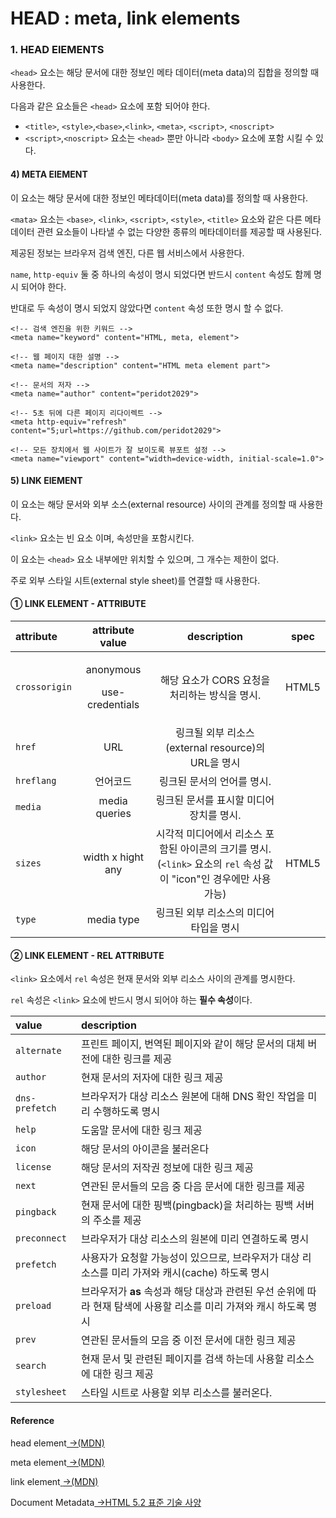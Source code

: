 # HEAD : meta, link elements

### 1. HEAD ElEMENTS

 `<head>` 요소는 해당 문서에 대한 정보인 메타 데이터\(meta data\)의 집합을 정의할 때 사용한다.

다음과 같은 요소들은 `<head>` 요소에 포함 되어야 한다.

* `<title>`, `<style>`,`<base>`,`<link>`, `<meta>`, `<script>`, `<noscript>`
* `<script>`,`<noscript>` 요소는 `<head>` 뿐만 아니라 `<body>` 요소에 포함 시킬 수 있다.

#### 4\) META ElEMENT 

 이 요소는 해당 문서에 대한 정보인 메타데이터\(meta data\)를 정의할 때 사용한다.

`<mata>` 요소는 `<base>`, `<link>`, `<script>`, `<style>`, `<title>` 요소와 같은 다른 메타데이터 관련 요소들이 나타낼 수 없는 다양한 종류의 메타데이터를 제공할 때 사용된다.

제공된 정보는 브라우저 검색 엔진, 다른 웹 서비스에서 사용한다.

`name`, `http-equiv` 둘 중 하나의 속성이 명시 되었다면 반드시 `content` 속성도 함께 명시 되어야 한다.

반대로 두 속성이 명시 되었지 않았다면 `content` 속성 또한 명시 할 수 없다.

```markup
<!-- 검색 엔진을 위한 키워드 -->
<meta name="keyword" content="HTML, meta, element">

<!-- 웹 페이지 대한 설명 -->
<meta name="description" content="HTML meta element part">

<!-- 문서의 저자 -->
<meta name="author" content="peridot2029">

<!-- 5초 뒤에 다른 페이지 리다이렉트 -->
<meta http-equiv="refresh" content="5;url=https://github.com/peridot2029">

<!-- 모든 장치에서 웹 사이트가 잘 보이도록 뷰포트 설정 -->
<meta name="viewport" content="width=device-width, initial-scale=1.0">
```

####  5\) LINK ElEMENT 

이 요소는 해당 문서와 외부 소스\(external resource\) 사이의 관계를 정의할 때 사용한다.

`<link>` 요소는 빈 요소 이며, 속성만을 포함시킨다.

이 요소는 `<head>` 요소 내부에만 위치할 수 있으며, 그 개수는 제한이 없다.

주로 외부 스타일 시트\(external style sheet\)를 연결할 때 사용한다.

#### ① LINK  ELEMENT - ATTRIBUTE

<table>
  <thead>
    <tr>
      <th style="text-align:left">attribute</th>
      <th style="text-align:center">attribute value</th>
      <th style="text-align:center">description</th>
      <th style="text-align:center">spec</th>
    </tr>
  </thead>
  <tbody>
    <tr>
      <td style="text-align:left"><code>crossorigin</code>
      </td>
      <td style="text-align:center">
        <p>anonymous</p>
        <p>use-credentials</p>
      </td>
      <td style="text-align:center">&#xD574;&#xB2F9; &#xC694;&#xC18C;&#xAC00; CORS &#xC694;&#xCCAD;&#xC744;
        &#xCC98;&#xB9AC;&#xD558;&#xB294; &#xBC29;&#xC2DD;&#xC744; &#xBA85;&#xC2DC;.</td>
      <td
      style="text-align:center">HTML5</td>
    </tr>
    <tr>
      <td style="text-align:left"><code>href</code>
      </td>
      <td style="text-align:center">URL</td>
      <td style="text-align:center">&#xB9C1;&#xD06C;&#xB420; &#xC678;&#xBD80; &#xB9AC;&#xC18C;&#xC2A4;(external
        resource)&#xC758; URL&#xC744; &#xBA85;&#xC2DC;</td>
      <td style="text-align:center"></td>
    </tr>
    <tr>
      <td style="text-align:left"><code>hreflang</code>
      </td>
      <td style="text-align:center">&#xC5B8;&#xC5B4;&#xCF54;&#xB4DC;</td>
      <td style="text-align:center">&#xB9C1;&#xD06C;&#xB41C; &#xBB38;&#xC11C;&#xC758; &#xC5B8;&#xC5B4;&#xB97C;
        &#xBA85;&#xC2DC;.</td>
      <td style="text-align:center"></td>
    </tr>
    <tr>
      <td style="text-align:left"><code>media</code>
      </td>
      <td style="text-align:center">media queries</td>
      <td style="text-align:center">&#xB9C1;&#xD06C;&#xB41C; &#xBB38;&#xC11C;&#xB97C; &#xD45C;&#xC2DC;&#xD560;
        &#xBBF8;&#xB514;&#xC5B4; &#xC7A5;&#xCE58;&#xB97C; &#xBA85;&#xC2DC;.</td>
      <td
      style="text-align:center"></td>
    </tr>
    <tr>
      <td style="text-align:left"><code>sizes</code>
      </td>
      <td style="text-align:center">width x hight any</td>
      <td style="text-align:center">&#xC2DC;&#xAC01;&#xC801; &#xBBF8;&#xB514;&#xC5B4;&#xC5D0;&#xC11C; &#xB9AC;&#xC18C;&#xC2A4;
        &#xD3EC;&#xD568;&#xB41C; &#xC544;&#xC774;&#xCF58;&#xC758; &#xD06C;&#xAE30;&#xB97C;
        &#xBA85;&#xC2DC;.
        <br />(<code>&lt;link&gt;</code> &#xC694;&#xC18C;&#xC758; <code>rel</code> &#xC18D;&#xC131;
        &#xAC12;&#xC774; &quot;icon&quot;&#xC778; &#xACBD;&#xC6B0;&#xC5D0;&#xB9CC;
        &#xC0AC;&#xC6A9; &#xAC00;&#xB2A5;)</td>
      <td style="text-align:center">HTML5</td>
    </tr>
    <tr>
      <td style="text-align:left"><code>type</code>
      </td>
      <td style="text-align:center">media type</td>
      <td style="text-align:center">&#xB9C1;&#xD06C;&#xB41C; &#xC678;&#xBD80; &#xB9AC;&#xC18C;&#xC2A4;&#xC758;
        &#xBBF8;&#xB514;&#xC5B4; &#xD0C0;&#xC785;&#xC744; &#xBA85;&#xC2DC;</td>
      <td
      style="text-align:center"></td>
    </tr>
  </tbody>
</table>

#### ② LINK ELEMENT - REL ATTRIBUTE

`<link>` 요소에서 `rel` 속성은 현재 문서와 외부 리소스 사이의 관계를 명시한다.

`rel` 속성은 `<link>` 요소에 반드시 명시 되어야 하는 **필수 속성**이다.

| value | description |
| :--- | :--- |
| `alternate` | 프린트 페이지, 번역된 페이지와 같이 해당 문서의 대체 버전에 대한 링크를 제공 |
| `author` | 현재 문서의 저자에 대한 링크 제공 |
| `dns-prefetch` | 브라우저가 대상 리소스 원본에 대해 DNS 확인 작업을 미리 수행하도록 명시 |
| `help` | 도움말 문서에 대한 링크 제공 |
| `icon` | 해당 문서의 아이콘을 불러온다 |
| `license` | 해당 문서의 저작권 정보에 대한 링크 제공 |
| `next` | 연관된 문서들의 모음 중 다음 문서에 대한 링크를 제공 |
| `pingback` | 현재 문서에 대한 핑백\(pingback\)을 처리하는 핑백 서버의 주소를 제공 |
| `preconnect` | 브라우저가 대상 리소스의 원본에 미리 연결하도록 명시 |
| `prefetch` | 사용자가 요청할 가능성이 있으므로, 브라우저가 대상 리소스를 미리 가져와 캐시\(cache\) 하도록 명시 |
| `preload` | 브라우저가 **as** 속성과 해당 대상과 관련된 우선 순위에 따라 현재 탐색에 사용할 리소를 미리 가져와 캐시 하도록 명시 |
| `prev` | 연관된 문서들의 모음 중 이전 문서에 대한 링크 제공 |
| `search` | 현재 문서 및 관련된 페이지를 검색 하는데 사용할 리소스에 대한 링크 제공 |
| `stylesheet` | 스타일 시트로 사용할 외부 리소스를 불러온다. |

#### Reference

head element[ →\(MDN\)](https://developer.mozilla.org/ko/docs/Web/HTML/Element/head)

meta element[ ](https://developer.mozilla.org/ko/docs/Web/HTML/Element/head)[ →\(MDN\)](https://developer.mozilla.org/ko/docs/Web/HTML/Element/meta)

link element[ ](https://developer.mozilla.org/ko/docs/Web/HTML/Element/head)[ →\(MDN\)](https://developer.mozilla.org/ko/docs/Web/HTML/Element/link)

Document Metadata[ →HTML 5.2 표준 기술 사양﻿](https://html.spec.whatwg.org/multipage/semantics.html)

